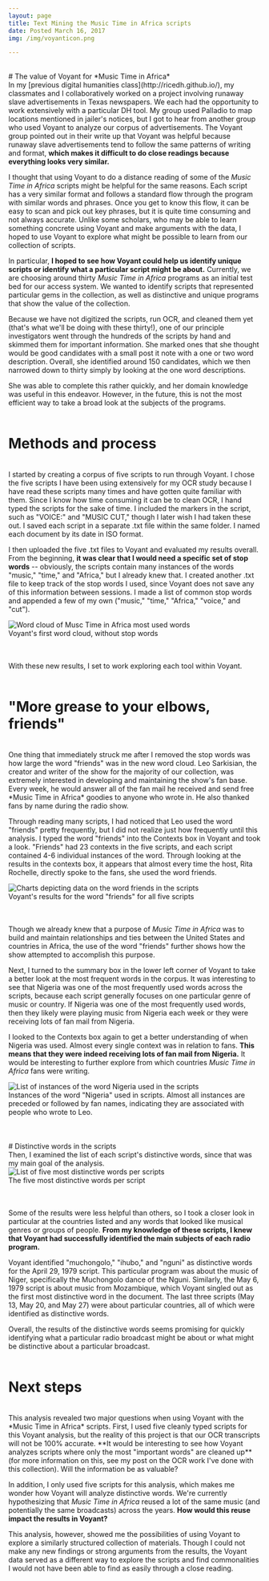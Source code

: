 ```yaml
---
layout: page
title: Text Mining the Music Time in Africa scripts
date: Posted March 16, 2017
img: /img/voyanticon.png

---
```

<br/>
# The value of Voyant for *Music Time in Africa*
<br/>
In my [previous digital humanities class](http://ricedh.github.io/), my classmates and I collaboratively worked on a project involving runaway slave advertisements in Texas newspapers. We each had the opportunity to work extensively with a particular DH tool. My group used Palladio to map locations mentioned in jailer's notices, but I got to hear from another group who used Voyant to analyze our corpus of advertisements. The Voyant group pointed out in their write up that Voyant was helpful because runaway slave advertisements tend to follow the same patterns of writing and format, <strong>which makes it difficult to do close readings because everything looks very similar.</strong>

I thought that using Voyant to do a distance reading of some of the *Music Time in Africa* scripts might be helpful for the same reasons. Each script has a very similar format and follows a standard flow through the program with similar words and phrases. Once you get to know this flow, it can be easy to scan and pick out key phrases, but it is quite time consuming and not always accurate. Unlike some scholars, who may be able to learn something concrete using Voyant and make arguments with the data, I hoped to use Voyant to explore what might be possible to learn from our collection of scripts.

In particular, **I hoped to see how Voyant could help us identify unique scripts or identify what a particular script might be about.** Currently, we are choosing around thirty *Music Time in Africa* programs as an initial test bed for our access system. We wanted to identify scripts that represented particular gems in the collection, as well as distinctive and unique programs that show the value of the collection.

Because we have not digitized the scripts, run OCR, and cleaned them yet (that's what we'll be doing with these thirty!), one of our principle investigators went through the hundreds of the scripts by hand and skimmed them for important information. She marked ones that she thought would be good candidates with a small post it note with a one or two word description. Overall, she identified around 150 candidates, which we then narrowed down to thirty simply by looking at the one word descriptions.

She was able to complete this rather quickly, and her domain knowledge was useful in this endeavor. However, in the future, this is not the most efficient way to take a broad look at the subjects of the programs.
<br/>
<br/>
# Methods and process
<br/>
I started by creating a corpus of five scripts to run through Voyant. I chose the five scripts I have been using extensively for my OCR study because I have read these scripts many times and have gotten quite familiar with them. Since I know how time consuming it can be to clean OCR, I hand typed the scripts for the sake of time. I included the markers in the script, such as "VOICE:" and "MUSIC CUT," though I later wish I had taken these out. I saved each script in a separate .txt file within the same folder. I named each document by its date in ISO format.

I then uploaded the five .txt files to Voyant and evaluated my results overall. From the beginning, **it was clear that I would need a specific set of stop words** -- obviously, the scripts contain many instances of the words "music," "time," and "Africa," but I already knew that. I created another .txt file to keep track of the stop words I used, since Voyant does not save any of this information between sessions. I made a list of common stop words and appended a few of my own ("music," "time," "Africa," "voice," and "cut").

<div class="img_row">
	<img class="col three" src="/img/voyant-post/first-wordcloud.png" alt="Word cloud of Musc Time in Africa most used words" title="MTiA Word Cloud"/>
</div>
<div class="col three caption">
	Voyant's first word cloud, without stop words
</div>
<br/>
<br/>

With these new results, I set to work exploring each tool within Voyant.
<br/>
<br/>
# "More grease to your elbows, friends"
<br/>
One thing that immediately struck me after I removed the stop words was how large the word "friends" was in the new word cloud. Leo Sarkisian, the creator and writer of the show for the majority of our collection, was extremely interested in developing and maintaining the show's fan base. Every week, he would answer all of the fan mail he received and send free *Music Time in Africa* goodies to anyone who wrote in. He also thanked fans by name during the radio show.

Through reading many scripts, I had noticed that Leo used the word "friends" pretty frequently, but I did not realize just how frequently until this analysis. I typed the word "friends" into the Contexts box in Voyant and took a look. "Friends" had 23 contexts in the five scripts, and each script contained 4-6 individual instances of the word. Through looking at the results in the contexts box, it appears that almost every time the host, Rita Rochelle, directly spoke to the fans, she used the word friends.

<div class="img_row">
	<img class="col three" src="/img/voyant-post/friends-voyant.png" alt="Charts depicting data on the word friends in the scripts" title="Usage of the word friends in MTiA scripts"/>
</div>
<div class="col three caption">
	Voyant's results for the word "friends" for all five scripts
</div>
<br/>
<br/>

Though we already knew that a purpose of *Music Time in Africa* was to build and maintain relationships and ties between the United States and countries in Africa, the use of the word "friends" further shows how the show attempted to accomplish this purpose.

Next, I turned to the summary box in the lower left corner of Voyant to take a better look at the most frequent words in the corpus. It was interesting to see that Nigeria was one of the most frequently used words across the scripts, because each script generally focuses on one particular genre of music or country. If Nigeria was one of the most frequently used words, then they likely were playing music from Nigeria each week or they were receiving lots of fan mail from Nigeria.

I looked to the Contexts box again to get a better understanding of when Nigeria was used. Almost every single context was in relation to fans. **This means that they were indeed receiving lots of fan mail from Nigeria.** It would be interesting to further explore from which countries *Music Time in Africa* fans were writing.

<div class="img_row">
	<img class="col three" src="/img/voyant-post/nigeria-voyant.png" alt="List of instances of the word Nigeria used in the scripts" title="Instances of the word Nigeria used in scripts"/>
</div>
<div class="col three caption">
	Instances of the word "Nigeria" used in scripts. Almost all instances are preceded or followed by fan names, indicating they are associated with people who wrote to Leo.
</div>
<br/>
<br/>
<br/>
# Distinctive words in the scripts
<br/>
Then, I examined the list of each script's distinctive words, since that was my main goal of the analysis.

<div class="img_row">
	<img class="col three" src="/img/voyant-post/distinctive-words-voyant.png" alt="List of five most distinctive words per scripts" title="Distinctive words"/>
</div>
<div class="col three caption">
	The five most distinctive words per script
</div>
<br/>
<br/>

Some of the results were less helpful than others, so I took a closer look in particular at the countries listed and any words that looked like musical genres or groups of people. **From my knowledge of these scripts, I knew that Voyant had successfully identified the main subjects of each radio program.**

Voyant identified "muchongolo," "ihubo," and "nguni" as distinctive words for the April 29, 1979 script. This particular program was about the music of Niger, specifically the Muchongolo dance of the Nguni. Similarly, the May 6, 1979 script is about music from Mozambique, which Voyant singled out as the first most distinctive word in the document. The last three scripts (May 13, May 20, and May 27) were about particular countries, all of which were  identified as distinctive words.

Overall, the results of the distinctive words seems promising for quickly identifying what a particular radio broadcast might be about or what might be distinctive about a particular broadcast.
<br/>
<br/>
# Next steps
<br/>
This analysis revealed two major questions when using Voyant with the *Music Time in Africa* scripts. First, I used five cleanly typed scripts for this Voyant analysis, but the reality of this project is that our OCR transcripts will not be 100% accurate. **It would be interesting to see how Voyant analyzes scripts where only the most "important words" are cleaned up** (for more information on this, see my post on the OCR work I've done with this collection). Will the information be as valuable?

In addition, I only used five scripts for this analysis, which makes me wonder how Voyant will analyze distinctive words. We're currently hypothesizing that *Music Time in Africa* reused a lot of the same music (and potentially the same broadcasts) across the years. **How would this reuse impact the results in Voyant?**

This analysis, however, showed me the possibilities of using Voyant to explore a similarly structured collection of materials. Though I could not make any new findings or strong arguments from the results, the Voyant data served as a different way to explore the scripts and find commonalities I would not have been able to find as easily through a close reading.
